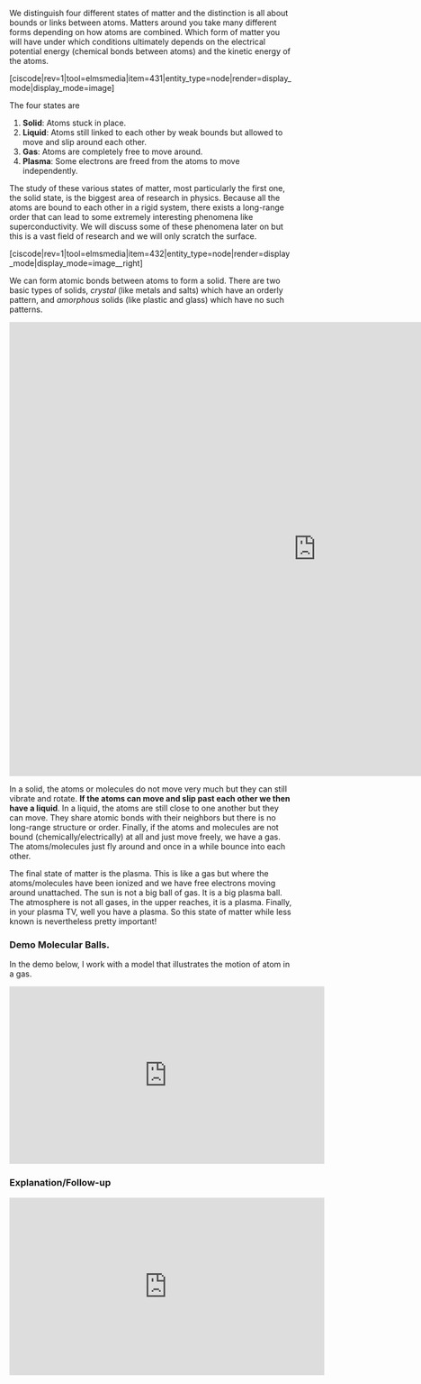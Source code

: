 We distinguish four different states of matter and the distinction is all about bounds or links between atoms. Matters around you take many different forms depending on how atoms are combined. Which form of matter you will have under which conditions ultimately depends on the electrical potential energy (chemical bonds between atoms) and the kinetic energy of the atoms.

[ciscode|rev=1|tool=elmsmedia|item=431|entity_type=node|render=display_mode|display_mode=image]

  
The four states are

1. **Solid**: Atoms stuck in place.
2. **Liquid**: Atoms still linked to each other by weak bounds but allowed to move and slip around each other.
3. **Gas**: Atoms are completely free to move around.
4. **Plasma**: Some electrons are freed from the atoms to move independently.

The study of these various states of matter, most particularly the first one, the solid state, is the biggest area of research in physics. Because all the atoms are bound to each other in a rigid system, there exists a long-range order that can lead to some extremely interesting phenomena like superconductivity. We will discuss some of these phenomena later on but this is a vast field of research and we will only scratch the surface.

[ciscode|rev=1|tool=elmsmedia|item=432|entity_type=node|render=display_mode|display_mode=image__right] 

We can form atomic bonds between atoms to form a solid. There are two basic types of solids, _crystal_ (like metals and salts) which have an orderly pattern, and _amorphous_ solids (like plastic and glass) which have no such patterns.

<iframe src="https://h5p.org/h5p/embed/79250" width="1090" height="806" frameborder="0" allowfullscreen="allowfullscreen"></iframe><script src="https://h5p.org/sites/all/modules/h5p/library/js/h5p-resizer.js" charset="UTF-8"></script>


In a solid, the atoms or molecules do not move very much but they can still vibrate and rotate. **If the atoms can move and slip past each other we then have a liquid**. In a liquid, the atoms are still close to one another but they can move. They share atomic bonds with their neighbors but there is no long-range structure or order. Finally, if the atoms and molecules are not bound (chemically/electrically) at all and just move freely, we have a gas. The atoms/molecules just fly around and once in a while bounce into each other.  
  
The final state of matter is the plasma. This is like a gas but where the atoms/molecules have been ionized and we have free electrons moving around unattached. The sun is not a big ball of gas. It is a big plasma ball. The atmosphere is not all gases, in the upper reaches, it is a plasma. Finally, in your plasma TV, well you have a plasma. So this state of matter while less known is nevertheless pretty important!

### Demo Molecular Balls.

In the demo below, I work with a model that illustrates the motion of atom in a gas.

<iframe allowfullscreen="" frameborder="0" height="315" scrolling="no" src="https://youtu.be/Pyi2rimshqk" width="560"></iframe>

### Explanation/Follow-up

<iframe allowfullscreen="" frameborder="0" height="315" src="https://youtu.be/Wvu0P5ecHMU" width="560"></iframe>